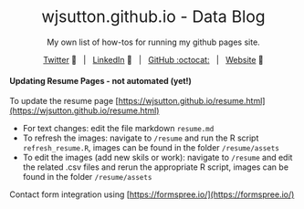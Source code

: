 <h1 style="font-weight:normal" align="center">
  wjsutton.github.io - Data Blog
</h1>

<div align="center">

My own list of how-tos for running my github pages site.

[Twitter][Twitter] :speech_balloon:&nbsp;&nbsp;&nbsp;|&nbsp;&nbsp;&nbsp;[LinkedIn][LinkedIn] :necktie:&nbsp;&nbsp;&nbsp;|&nbsp;&nbsp;&nbsp;[GitHub :octocat:][GitHub]&nbsp;&nbsp;&nbsp;|&nbsp;&nbsp;&nbsp;[Website][Website] :link:

</div>

<!--
Quick Link 
-->

[Twitter]:https://twitter.com/WJSutton12
[LinkedIn]:https://www.linkedin.com/in/will-sutton-14711627/
[GitHub]:https://github.com/wjsutton
[Website]:https://wjsutton.github.io/


#### Updating Resume Pages - not automated (yet!)

To update the resume page [https://wjsutton.github.io/resume.html](https://wjsutton.github.io/resume.html)

- For text changes: edit the file markdown `resume.md` 
- To refresh the images: navigate to `/resume` and run the R script `refresh_resume.R`, images can be found in the folder `/resume/assets`
- To edit the images (add new skils or work): navigate to `/resume` and edit the related .csv files and rerun the appropriate R script, images can be found in the folder `/resume/assets`

Contact form integration using [https://formspree.io/](https://formspree.io/)